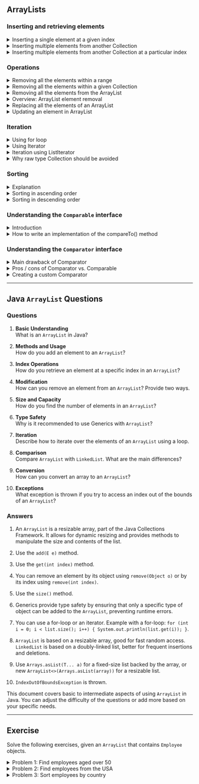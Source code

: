 ## ArrayLists

### Inserting and retrieving elements 

<details>
<summary>Inserting a single element at a given index</summary>

```
list.add(int index, E element);
```

</details>


<details>
<summary>Inserting multiple elements from another Collection</summary>

```
list.addAll(Collection c);
```

</details>


<details>
<summary>Inserting multiple elements from another Collection at a particular index</summary>

```
list.addAll(int index, Collection c);
```

</details>


### Operations

<details>
<summary>Removing all the elements within a range</summary>

This method is not defined in the `List` class, so it can be used only when the reference type is also `ArrayList` (not `List`).

```
list.removeRange(int fromIndex, int toIndex);
```

</details>


<details>
<summary>Removing all the elements within a given Collection</summary>

```
list.removeAll(Collection c);
```

</details>


<details>
<summary>Removing all the elements from the ArrayList</summary>

```
list.clear();
```

> We saw that `remove(int index)` removes a method at the given index and `remove(Object o)` removes the given object from the `ArrayList`.
> Suppose we have an `ArrayList` that contains five elements, i.e., `[13, 21, 43, 2, 9]`.
> Now, if we do `list.remove(2)`, then which overloaded method will be called?
> Will `remove(int index)` be called or `remove(Object o)` be called?
> `remove(int index)` will be called because we are passing a primitive to the `remove` method.
> If we want to delete element **2**, we should call `remove(Integer.valueOf(2))` because elements are stored in an `ArrayList` as objects and not primitives.

</details>


<details>
<summary>Overview: ArrayList element removal</summary>

```java
import java.util.ArrayList;
import java.util.List;

public class ArrayListDemo {
    public static void main(String[] args) {
        List<Integer> list = new ArrayList<>();
        list.add(10);
        list.add(20);
        list.add(30);
        list.add(40);
        list.add(50);
        list.add(60);
        list.add(70);
        list.add(80);

        System.out.println(list);

        list.remove(1);  // This will remove the element at index 1 i.e 20.
        System.out.println(list);

        list.remove(Integer.valueOf(30)); // This will remove 30 from the list
        System.out.println(list);

        list.clear(); //This will remove all the elements from the list.
        System.out.println(list);
    }
}
```

</details>


<details>
<summary>Replacing all the elements of an ArrayList</summary>

```java
import java.util.ArrayList;
import java.util.List;

public class ArrayListDemo {
	public static void main(String[] args) {
		List<String> list = new ArrayList<>();
		list.add("apple");
		list.add("banana");

		list.replaceAll((element) -> element.toUpperCase());

		System.out.println(list);
	}
}
```

</details>


<details>
<summary>Updating an element in ArrayList</summary>

```
list.set(int index, E e);
```

</details>


### Iteration

<details>
<summary>Using for loop</summary>

This section is omitted for now.

</details>


<details>
<summary>Using Iterator</summary>

The `iterator()` method in `ArrayList` returns an `Iterator` type object.
The `Iterator` interface declares the below methods that help with iterating an `ArrayList`.

1. `hasNext()` - This method returns true if there are more elements in the list; otherwise, it returns false.
2. `next()` - This method returns the next element in the list. Before calling `next()`, we should always call `hasNext()` to verify that there is an element; otherwise, `NoSuchElementException` will be thrown.
3. `remove()` - This method removes the last element returned by the iterator. It can be called only once per call to the `next()` method.
4. `forEachRemaining(Consumer<? super E> action)` - This method was introduced in Java 8. It performs the given action for each remaining element until all elements have been processed or the action throws an exception. This method's benefit is that we do not need to check if there is a next element every time.

**Example**: Iterating an `ArrayList` using `Iterator`

```java
import java.util.ArrayList;
import java.util.Iterator;
import java.util.List;

public class ArrayListDemo {
	public static void main(String[] args) {
		List<Integer> list = new ArrayList<>();
		list.add(10);
		list.add(20);
		list.add(30);
		list.add(40);
		list.add(10);

		Iterator<Integer> itr = list.iterator();

		while(itr.hasNext()) {
			System.out.println(itr.next());
		}

		// Iterating using forEachRemaining() method
		System.out.println("Iterating using forEachRemaining() method");
		Iterator<Integer> newItr = list.iterator();
		newItr.forEachRemaining(element -> System.out.println(element));
	}
}
```

If we try to directly remove an element while iterating an `ArrayList` using an iterator, then `ConcurrentModificationException` will also be thrown.
We should always use the `remove()` method in the iterator to remove an element from the `ArrayList`.

The below program will fail because we are trying to delete the element from the list directly.

```java
import java.util.ArrayList;
import java.util.Iterator;
import java.util.List;

public class ArrayListDemo {
	public static void main(String[] args) {
		List<Integer> list = new ArrayList<>();
		list.add(10);
		list.add(20);
		list.add(30);
		list.add(40);
		list.add(10);

		Iterator<Integer> itr = list.iterator();
		while (itr.hasNext()) {
			int next = itr.next();
			if (next == 30) { list.remove(Integer.valueOf(30)); }
		}
	}
}
```

The code shown below is the correct way to delete an element from the list.

```java
import java.util.ArrayList;
import java.util.Iterator;
import java.util.List;

public class ArrayListDemo {
	public static void main(String[] args) {
		List<Integer> list = new ArrayList<>();
		list.add(10);
		list.add(20);
		list.add(30);
		list.add(40);
		list.add(10);

		Iterator<Integer> itr = list.iterator();
		while (itr.hasNext()) {
			int next = itr.next();
			if (next == 30) { itr.remove(); }
		}
		System.out.println(list);
	}
}
```

`ConcurrentModificationException` will also be thrown if an element is added to the `ArrayList` after the iterator is created.

```java
import java.util.ArrayList;
import java.util.Iterator;
import java.util.List;

public class ArrayListDemo {
	public static void main(String[] args) {
		List<Integer> list = new ArrayList<>();
		list.add(34);
		list.add(45);

		Iterator<Integer> itr = list.iterator();
		list.add(54);
		while (itr.hasNext()) { System.out.println(itr.next()); }
	}
}
```

</details>


<details>
<summary>Iteration using ListIterator</summary>

The `Iterator` provides very limited capabilities as we can iterate only in the forward direction and we can't update or insert an element to the list while iterating.
To overcome these problems, we can use `ListIterator`.
The `listIterator()` method returns an object of type `ListIterator` which can then be used to iterate the `ArrayList`.

Below are the methods that are available in the `ListIterator` interface.

1. `hasNext()` - This method is used to check if there is a next element in the list when the list is iterated in the forward direction.
2. `next()` - This method returns the next element in the list and advances the cursor position.
3. `hasPrevious()` - This method is used to check if there is a next element in the list when the list is iterated in the backward direction.
4. `previous()` - This method returns the previous element in the list and moves the cursor position backward.
5. `nextIndex()` - This method returns the index of the element that would be returned by a subsequent call to `next()`. It returns the list size if the list iterator is at the end of the list.
6. `previousIndex()` - This method returns the index of the element that would be returned by a subsequent call to `previous()`. It returns **-1** if the list iterator is at the beginning of the list.
7. `remove()` - This method removes the last element that was returned by `next()` or `previous()` from the list. This call can only be made once per call to `next()` or `previous()`. It can be made only if `add()` has not been called after the last call to `next()` or `previous()`.
8. `set(E e)` - This method replaces the last element returned by `next()` or `previous()` with the specified element. This call can be made only if neither `remove()` nor `add()` have been called after the last call to `next()` or `previous()`.
9. `add(E e)` - This method inserts the specified element into the list. The element is inserted immediately before the element that would be returned by `next()`, if any, and after the element that would be returned by `previous()`, if any.

The below example shows `ListIterator` working.

```java
import java.util.ArrayList;
import java.util.List;
import java.util.ListIterator;

public class ArrayListDemo {
	public static void main(String[] args) {
		List<Integer> list = new ArrayList<>();
		list.add(10);
		list.add(20);
		list.add(30);
		list.add(40);

		// Getting ListIterator
		ListIterator<Integer> listIterator = list.listIterator();

		// Traversing elements
		System.out.println("Forward Direction Iteration:");
		while (listIterator.hasNext()) {
			System.out.println("Next element is " + listIterator.next() + 
			" and next index is " + listIterator.nextIndex());
		}

		// Traversing elements, the iterator is at the end at this point
		System.out.println("Backward Direction Iteration:");
		while (listIterator.hasPrevious()) {
			System.out.println("Previous element is " + listIterator.previous() + 
			" and previous index is " + listIterator.previousIndex());
		}
	}
}
```

</details>


<details>
<summary>Why raw type Collection should be avoided</summary>

Whenever we create a `Collection`, we should provide the type of object it can hold.
This is called parameterized type `Collection`.
A raw type `Collection` does not have any type of safety, and an object of any type can be inserted into it.
In the below example, we have created a raw type `ArrayList`.
Elements of `Integer` and `String` type are added to it.
This code will compile but will fail at run-time with `ClassCastException`.
This would have been avoided if we had used parameterized type.

```java
import java.util.ArrayList;
import java.util.List;

public class ArrayListDemo {
	public static void doSomeWork(List list) {
		list.add("India");
	}

	public static void main(String[] args) {
		List list = new ArrayList<>();
		list.add(10);
		list.add(20);
		doSomeWork(list);

		Integer i = (Integer) list.get(2);
	}
}
```

</details>


### Sorting

<details>
<summary>Explanation</summary>

In Java 8, the `sort(Comparator<? super E> c)` method was added to the `List` interface.
If we look at the implementation of the `Collections.sort()` method, then we will find that it internally calls the `sort()` method of the `List` interface.
The code is shown below:

```
public static <T extends Comparable<? super T>> void sort(List<T> list) {
    list.sort(null);
}
```

Let's see how the `sort()` method if the `List` interface sorts a list.
When the `sort()` method is called, an array containing all elements in this list is created and sorted.
After sorting the array, the list is iterated and each element is reset from the corresponding position in the array.

The elements are first copied to an array and then sorted because it takes less time to sort a _linked list_ using this approach.

</details>


<details>
<summary>Sorting in ascending order</summary>

The `Collections` class contains a `sort(List<T> list)` method, which is used to sort an `ArrayList`.
This method takes an `ArrayList` as input and sorts it in ascending order.

In the `sort(List<T> list)` method, `T` represents the type of object that is stored in the `ArrayList`.
The `Collections.sort(List<T> list)` method takes an `ArrayList` of type `T` object as input.
`T` must implement the `Comparable` interface; otherwise, the code will not compile.

```java
import java.util.ArrayList;
import java.util.Collections;
import java.util.List;

public class ArrayListSortAscendingDemo {
    
    public static void main(String[] args) {
        List<Integer> list = new ArrayList<>();
        list.add(36);
        list.add(15);
        list.add(11);
        list.add(83);
        list.add(37);
        list.add(97);
        
        Collections.sort(list);
        System.out.println("ArrayList is in ascending order: " + list);
    }
    
}
```

**Output**:

```
ArrayList is in ascending order: [11, 15, 36, 37, 83, 97]
```

There is another way to sort an `ArrayList` using **streams**, which is a feature added in Java 8.

Once a stream is created, then we can use the `sorted()` method of the **Stream** class, which returns the stream of objects in sorted order.

```java
import java.util.ArrayList;
import java.util.List;
import java.util.stream.Collectors;

public class ArrayListStreamSortAscendingDemo {

    public static void main(String[] args) {
        List<Integer> list = new ArrayList<>();
        list.add(36);
        list.add(15);
        list.add(11);
        list.add(83);
        list.add(37);
        list.add(97);

        List<Integer> sortedList = list.stream().sorted().collect(Collectors.toList());
        System.out.println("ArrayList is in ascending order: " + list);
    }

}
```

**Output**:

```
ArrayList is in ascending order: [11, 15, 36, 37, 83, 97]
```

</details>


<details>
<summary>Sorting in descending order</summary>

There is another overloaded version of the `sort()` method, i.e., `sort(List<T> list, Comparator<? super T> c)`, which takes a `List` and `Comparator` object as input.

```java
import java.util.ArrayList;
import java.util.Collections;
import java.util.List;

public class ArrayListSortDescendingDemo {
    
    public static void main(String[] args) {
        List<Integer> list = new ArrayList<>();
        list.add(36);
        list.add(15);
        list.add(11);
        list.add(83);
        list.add(37);
        list.add(97);
        
        Collections.sort(list, Collections.reverseOrder());
        System.out.println("ArrayList is in descending order: " + list);
    }
    
}
```

**Output**:

```
ArrayList is in descending order: [97, 83, 37, 36, 15, 11]
```

The `ArrayList` can be sorted in reverse order using streams by passing `Comparator.reverseOrder()` to the `sorted()` method.

```java
import java.util.ArrayList;
import java.util.Comparator;
import java.util.List;
import java.util.stream.Collectors;

public class ArrayListStreamSortDescendingDemo {

    public static void main(String[] args) {
        List<Integer> list = new ArrayList<>();
        list.add(36);
        list.add(15);
        list.add(11);
        list.add(83);
        list.add(37);
        list.add(97);

        list.stream().sorted(Comparator.reverseOrder()).collect(Collectors.toList());
        System.out.println("ArrayList is in descending order: " + list);
    }

}
```

**Output**:

```
ArrayList is in descending order: [97, 83, 37, 36, 15, 11]
```

</details>


### Understanding the `Comparable` interface

<details>
<summary>Introduction</summary>

The `Collections.sort()` method sorts the given `List` in ascending order.
How does the `sort()` method decide which element is smaller and which one is larger?

Each numeric wrapper class (`Integer`, `Double`, or `Long`), the `String` class, and the `Date` class implements an interface called `Comparable`.
This interface contains a `compareTo(T o)` method which is used by sorting methods to srot the `Collection`.
This method returns a negative integer, zero, or a positive integer if the `this` object is less than, equal to, or greater than the object passed as an argument.

> If we use the `Collections.sort(List<T> list)` method to sort an `ArrayList`, then the class whose objects are stored in the `ArrayList` must implement the `Comparable` interface.
> If the `ArrayList` stores an `Integer`, a `Long`, or a `String`, then we don't need to worry as these classes already implement the `Comparable` interface.
> But if the `ArrayList` stores a custom class object, then that class must implement the `Comparable` interface.

In the below example, we have a custom class called `Employee`.
We have stored some `Employee` objects in an `ArrayList`, and we need to sort it.
The below example will not compile as the `Employee` class does not implement the `Comparable` interface.

```java
import java.util.ArrayList;
import java.util.Collections;
import java.util.List;

class Employee {
    String name;
    int age;
    public Employee(String name, int age) {
        super();
        this.name = name;
        this.age = age;
    }
}

public class ArrayListComparableDemo {
    public static void main(String[] args) {
        List<Employee> list = new ArrayList<>();
        list.add(new Employee("Jane", 29));
        list.add(new Employee("Alex", 54));
        
        Collections.sort(list);
        System.out.println("ArrayList in ascending order: " + list);
    }
}
```

In the below example, the `Employee` class implements the `Comparable` interface.
The code will run successfully and will sort the `Employee` objects in ascending order of their age.

```java
import java.util.ArrayList;
import java.util.Collections;
import java.util.List;

class Employee implements Comparable<Employee> {
    String name;
    int age;
    public Employee(String name, int age) {
        this.name = name;
        this.age = age;
    }
    @Override
    public int compareTo(Employee employee) {
        /* 
         * Sort the employees based on age in ascending order.
         * Returns a negative integer, zero, or a positive integer according to whether the age of this Employee
         *   is less than, equal to, or greater than the specified object.
         */
        return this.age = employee.age;
    }
}

public class ArrayListComparableDemo {
    public static void main(String[] args) {
        List<Employee> list = new ArrayList<>();
        list.add(new Employee("Jane", 29));
        list.add(new Employee("Alex", 54));
        list.add(new Employee("Matt", 19));
        list.add(new Employee("Roy", 72));

        Collections.sort(list);
        for (Employee emp : list) {
            System.out.println("Employee Name: " + emp.name + ", Employee Age: " + emp.age);
        }
    }
}
```

**Output**

```
Employee Name: Jane, Employee Age: 29
Employee Name: Alex, Employee Age: 29
Employee Name: Matt, Employee Age: 29
Employee Name: Roy, Employee Age: 29
```

</details>


<details>
<summary>How to write an implementation of the compareTo() method</summary>

Let's say you have a custom class, and you need to write the implementation of the `compareTo()` method.

The first step will be to select the fields within that class where you need to sort the objects.
For example, if you have a `Vehicle` class, you might want to sort vehicles based on the year in which they were sold.

Once you have decided the field whre the sorting will be done, then the second step will be to write the implementation of the `compareTo()` method.
The `compareTo(T o)` method takes only one object as an input.
The comparison is made with the calling object.
Let's say we have two `Vehicle` class objects.

```
Vehicle v_1 = new Vehicle();
Vehicle v_2 = new Vehicle();
```

Then `v_1.compareTo(v2)` should return:

1. **-1** if the production year of `v_1` is less than the production year of `v_2`.
2. **1** if the production year of `v_1` is greater than the production year of `v_2`.
3. **0** if the production year of `v_1` is equal to the production year of `v_2`.

If we need to sort the `Vehicle` class on the basis of the year it was made, the logic will look as below:

```java
import java.util.ArrayList;
import java.util.Collections;
import java.util.List;

class Vehicle implements Comparable<Vehicle> {
    String brand;
    Integer makeYear;
    public Vehicle(String brand, Integer makeYear) {
        this.brand = brand;
        this.makeYear = makeYear;
    }
    @Override
    public int compareTo(Vehicle o) {
        /*
         * The compareTo() method of the Integer class can also be used:
         *   return this.makeYear.compareTo(o.makeYear);
         */
        return this.makeYear - o.makeYear;
    }
}

public class ArrayListComparableDemo {
    public static void main(String[] args) {
        List<Vehicle> list = new ArrayList<>();
        list.add(new Vehicle("Volkswagen", 2010));
        list.add(new Vehicle("Audi", 2009));
        list.add(new Vehicle("Ford", 2001));
        list.add(new Vehicle("BMW", 2015));

        Collections.sort(list);
        for (Vehicle vehicle1 : list) {
            System.out.println("Vehicle Brand: " + vehicle1.brand + ", Vehicle Make: " + vehicle1.makeYear);
        }
    }
}
```

**Output**

```
Vehicle Brand: Ford, Vehicle Make: 2001
Vehicle Brand: Audi, Vehicle Make: 2009
Vehicle Brand: Volkswagen, Vehicle Make: 2010
Vehicle Brand: BMW, Vehicle Make: 2015
```

If we need to sort the `Vehicle` class on the basis of the brand name, the logic will be as below:

```java
import java.util.ArrayList;
import java.util.Collections;
import java.util.List;

class Vehicle implements Comparable<Vehicle> {
    String brand;
    Integer makeYear;
    public Vehicle(String brand, Integer makeYear) {
        this.brand = brand;
        this.makeYear = makeYear;
    }
    @Override
    public int compareTo(Vehicle o) {
        /*
         * Using the compareTo() method of the String class.
         */
        return this.brand.compareTo(o.brand);
    }
}

public class ArrayListComparableDemo {
    public static void main(String[] args) {
        List<Vehicle> list = new ArrayList<>();
        list.add(new Vehicle("Volkswagen", 2010));
        list.add(new Vehicle("Audi", 2009));
        list.add(new Vehicle("Ford", 2001));
        list.add(new Vehicle("BMW", 2015));

        Collections.sort(list);
        for (Vehicle vehicle1 : list) {
            System.out.println("Vehicle Brand: " + vehicle1.brand + ", Vehicle Make: " + vehicle1.makeYear);
        }
    }
}
```

**Output**

```
Vehicle Brand: Audi, Vehicle Make: 2009
Vehicle Brand: BMW, Vehicle Make: 2015
Vehicle Brand: Ford, Vehicle Make: 2001
Vehicle Brand: Volkswagen, Vehicle Make: 2010
```

</details>


### Understanding the `Comparator` interface

<details>
<summary>Main drawback of Comparator</summary>

One of the major drawbacks of using a `Comparable` interface is that the comparing logic becomes fixed.
For instance, if we have a `Vehicle` class, then it can be sorted either on the basis of the brand or the production year depending on the implementation of the `compareTo()` method.

</details>

<details>
<summary>Pros / cons of Comparator vs. Comparable</summary>

If we need some flexibility in sorting, we should use the `Comparator` interface instead of the `Comparable` interface.
The `Comparator` interface has a method

```
compare(T o1, T o2)
```

which takes two objects, `o1` and `o2` as parameters. It returns

- **-1** if `o1 < o2`
- **1** if `o1 > o2`
- **0** if `o1 == o2`

If we need to use the `Comparator` interface, then we can't use the `Collections.sort(List<T> t)` method as `T` should implement the `Comparable` interface.
There is another overloaded method

```
sort(List<T> list, Comparator<? super T> c)
```

that takes the list as well as a `Comparator` object as input.
It then sorts the list based on the logic provided in the `Comparator` implementation.

</details>

<details>
<summary>Creating a custom Comparator</summary>

The below code shows how to create a custom `Comparator`.
We will create two custom comparators: one for sorting by brand and one for sorting by year.

#### `BrandComparator.java`

```java
import java.util.Comparator;

class BrandComparator implements Comparator<Vehicle> {
    @Override
    public int compare(Vehicle o1, Vehicle o2) {
        return o1.brand.compareTo(o2.brand);
    }
}
```

#### `MakeYearComparator.java`

```java
import java.util.Comparator;

class MakeYearComparator implements Comparator<Vehicle> {
    @Override
    public int compare(Vehicle o1, Vehicle o2) {
        return o1.makeYear.compareTo(o2.makeYear);
    }
}
```

#### `Vehicle.java`

```java
class Vehicle {
    String brand;
    Integer makeYear;
    public Vehicle(String brand, Integer makeYear) {
        super();
        this.brand = brand;
        this.makeYear = makeYear;
    }
}
```

In the below example, we have used both the Comparators to sort on the basis of brand and production year.

#### `ArrayListComparatorDemo.java`

```java
import java.util.ArrayList;
import java.util.Collections;
import java.util.List;

public class ArrayListComparatorDemo1 {
	public static void main(String[] args) {
		List<Vehicle> list = new ArrayList<>();
		list.add(new Vehicle("Volkswagen", 2010));
		list.add(new Vehicle("Audi", 2009));
		list.add(new Vehicle("Ford", 2001));
		list.add(new Vehicle("BMW", 2015));

        System.out.println("Sorting by brand name.");
		Collections.sort(list, new BrandComparator());
		for (Vehicle vehicle : list) {
			System.out.println("Vehicle Brand: " + vehicle.brand + ", Vehicle Make: " + vehicle.makeYear);
		}
		
		System.out.println("Sorting by make year.");
		Collections.sort(list, new MakeYearComparator());
		for (Vehicle vehicle : list) {
			System.out.println("Vehicle Brand: " + vehicle.brand + ", Vehicle Make: " + vehicle.makeYear);
		}
	}
}
```

We can also use an anonymous class in the sort method instead of creating a separate class that implements `Comparator`.
This is shown in the below example:

#### `Vehicle.java`

```java
class Vehicle {
    String brand;
    Integer makeYear;
    public Vehicle(String brand, Integer makeYear) {
        super();
        this.brand = brand;
        this.makeYear = makeYear;
    }
}
```

#### `ArrayListComparatorDemo2.java`

```java
import java.util.ArrayList;
import java.util.Collections;
import java.util.Comparator;
import java.util.List;

public class ArrayListComparatorDemo2 {
    
    public static void main(String[] args) {
        List<Vehicle> list = new ArrayList<>();
        list.add(new Vehicle("Volkswagen", 2010));
        list.add(new Vehicle("Audi", 2009));
        list.add(new Vehicle("Ford", 2001));
        list.add(new Vehicle("BMW", 2015));
        System.out.println("Sorting by brand name");
        Collections.sort(list, new Comparator<Vehicle>() {
            
            @Override
            public int compare(Vehicle o1, Vehicle o2) {
                return o1.brand.compareTo(o2.brand);
            }
        });

        for (Vehicle vehicle : list) {
            System.out.println("Vehicle Brand: " + vehicle.brand + ", Vehicle Make: " + vehicle.makeYear);
        }

        System.out.println("Sorting by make year");
        Collections.sort(list, new Comparator<Vehicle>() {
            
            @Override
            public int compare(Vehicle o1, Vehicle o2) {
                return o1.makeYear.compareTo(o2.makeYear);
            }
        });
        
        for (Vehicle vehicle : list) {
            System.out.println("Vehicle Brand: " + vehicle.brand + ", Vehicle Make: " + vehicle.makeYear);
        }
    }
    
}
```

The above code can be further simplified if we use a lambda expression instead of anonymous classes.

#### `ArrayListComparatorDemo3.java`

```java
import java.util.ArrayList;
import java.util.Collections;
import java.util.List;

public class ArrayListComparatorDemo3 {
    
    public static void main(String[] args) {
        List<Vehicle> list = new ArrayList<>();
        list.add(new Vehicle("Volkswagen", 2010));
        list.add(new Vehicle("Audi", 2009));
        list.add(new Vehicle("Ford", 2001));
        list.add(new Vehicle("BMW", 2015));
        System.out.println("Sorting by brand name");
        Collections.sort(list, (o1, o2) -> o1.brand.compareTo(o2.brand));

        for (Vehicle vehicle : list) {
            System.out.println("Vehicle Brand: " + vehicle.brand + ", Vehicle Make: " + vehicle.makeYear);
        }
    }
    
}
```

</details>

---

## Java `ArrayList` Questions

### Questions

1. **Basic Understanding**  
   What is an `ArrayList` in Java?

2. **Methods and Usage**  
   How do you add an element to an `ArrayList`?

3. **Index Operations**  
   How do you retrieve an element at a specific index in an `ArrayList`?

4. **Modification**  
   How can you remove an element from an `ArrayList`? Provide two ways.

5. **Size and Capacity**  
   How do you find the number of elements in an `ArrayList`?

6. **Type Safety**  
   Why is it recommended to use Generics with `ArrayList`?

7. **Iteration**  
   Describe how to iterate over the elements of an `ArrayList` using a loop.

8. **Comparison**  
   Compare `ArrayList` with `LinkedList`. What are the main differences?

9. **Conversion**  
   How can you convert an array to an `ArrayList`?

10. **Exceptions**  
    What exception is thrown if you try to access an index out of the bounds of an `ArrayList`?

### Answers

1. An `ArrayList` is a resizable array, part of the Java Collections Framework. It allows for dynamic resizing and provides methods to manipulate the size and contents of the list.

2. Use the `add(E e)` method.

3. Use the `get(int index)` method.

4. You can remove an element by its object using `remove(Object o)` or by its index using `remove(int index)`.

5. Use the `size()` method.

6. Generics provide type safety by ensuring that only a specific type of object can be added to the `ArrayList`, preventing runtime errors.

7. You can use a for-loop or an iterator. Example with a for-loop: `for (int i = 0; i < list.size(); i++) { System.out.println(list.get(i)); }`.

8. `ArrayList` is based on a resizable array, good for fast random access. `LinkedList` is based on a doubly-linked list, better for frequent insertions and deletions.

9. Use `Arrays.asList(T... a)` for a fixed-size list backed by the array, or new `ArrayList<>(Arrays.asList(array))` for a resizable list.

10. `IndexOutOfBoundsException` is thrown.

This document covers basic to intermediate aspects of using `ArrayList` in Java. You can adjust the difficulty of the questions or add more based on your specific needs.

---

## Exercise

Solve the following exercises, given an `ArrayList` that contains `Employee` objects.

<details>
<summary>Problem 1: Find employees aged over 50</summary>

Print the names of all employees whose agw is more than 50.

```java
import java.util.ArrayList;
import java.util.Collections;
import java.util.Iterator;
import java.util.List;

public class ArrayListExercise {

    class Employee implements Comparable<Employee> {
        String name;
        int age;
        String country;
        public Employee(String name, int age, String country) {
            this.name = name;
            this.age = age;
            this.country = country;
        }
        @Override
        public int compareTo(Employee employee) { return this.age = employee.age; }
    }
    
    public static void main(String[] args) {
        List<Employee> list = new ArrayList<>();
        list.add(new Employee("Alex", 23, "USA"));
        list.add(new Employee("Dave", 34, "India"));
        list.add(new Employee("Carl", 21, "USA"));
        list.add(new Employee("Joe", 56, "Russia"));
        list.add(new Employee("Amit", 64, "China"));
        list.add(new Employee("Ryan", 19, "Brazil"));
        
        list.stream().filter(e -> e.age > 50).map(e -> e.name).forEach(System.out::println);
    }
    
}
```

</details>


<details>
<summary>Problem 2: Find employees from the USA</summary>

Remove all the Employees from the List who reside in the USA.

```java
import java.util.ArrayList;
import java.util.Collections;
import java.util.Iterator;
import java.util.List;

public class ArrayListExercise {
    
    static class Employee implements Comparable<Employee> {
        String name;
        int age;
        String country;
        public Employee(String name, int age, String country) {
            this.name = name;
            this.age = age;
            this.country = country;
        }
        @Override
        public int compareTo(Employee employee) { return this.age = employee.age; }
    }
    
    public static void main(String[] args) {
        List<Employee> list = new ArrayList<>();
        list.add(new Employee("Alex", 23, "USA"));
        list.add(new Employee("Dave", 34, "India"));
        list.add(new Employee("Carl", 21, "USA"));
        list.add(new Employee("Joe", 56, "Russia"));
        list.add(new Employee("Amit", 64, "China"));
        list.add(new Employee("Ryan", 19, "Brazil"));

        /* Remove all the Employees from the List who reside in the USA. */
        System.out.println("Remove all the Employees from the List who reside in the USA.");
        System.out.println("-".repeat(30));
        System.out.println("List before removal:");
        list.forEach(e -> System.out.println(e.name));
        list.removeIf(e -> e.country.equalsIgnoreCase("USA"));
        System.out.println("List after removal:");
        list.forEach(e -> System.out.println(e.name));

        /* .iterator() can also be used to remove the elements. */
//        Iterator<Employee> itr = list.iterator();
//        while(itr.hasNext()) {
//            if(itr.next().country.equals("USA")) {
//                itr.remove();
//            }
//        }
    }
    
}
```

</details>


<details>
<summary>Problem 3: Sort employees by country</summary>

```java
import java.util.ArrayList;
import java.util.Collections;
import java.util.Iterator;
import java.util.List;

public class ArrayListExercise {
    
    static class Employee implements Comparable<Employee> {
        String name;
        int age;
        String country;
        public Employee(String name, int age, String country) {
            this.name = name;
            this.age = age;
            this.country = country;
        }
        @Override
        public int compareTo(Employee employee) { return this.age = employee.age; }
    }
    
    public static void main(String[] args) {
        List<Employee> list = new ArrayList<>();
        list.add(new Employee("Alex", 23, "USA"));
        list.add(new Employee("Dave", 34, "India"));
        list.add(new Employee("Carl", 21, "USA"));
        list.add(new Employee("Joe", 56, "Russia"));
        list.add(new Employee("Amit", 64, "China"));
        list.add(new Employee("Ryan", 19, "Brazil"));

        /* Sort all the employees by country name. */
        System.out.println("Sort all the employees by country name.");
        System.out.println("-".repeat(30));
        System.out.println("List before sorting:");
        list.forEach(System.out::println);
        list.sort(Comparator.naturalOrder());
        System.out.println("List after sorting:");
        list.forEach(System.out::println);

        /* Instead of implementing Comparator, Collections.sort() can be called, passing a list and a BiFunction to compare elements. */
//        Collections.sort(list, (e1, e2) -> e1.country.compareTo(e2.country));
    }
    
}
```

</details>
